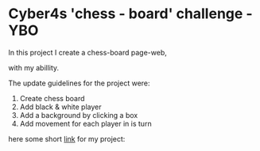 # Cyber4s  'chess - board'  challenge - YBO

In this project I create a chess-board page-web,

with my abillity.

The update guidelines for the project were:

1. Create chess board
2. Add black & white player
3. Add a background by clicking a box
4. Add movement for each player in is turn

here some short [link](https://htmlpreview.github.io/?https://github.com/Yitzhak851/Cyber4s-projects/blob/main/3-%20chess%20board/3-%20Final%20chess%20board/index.html) for my project: 


